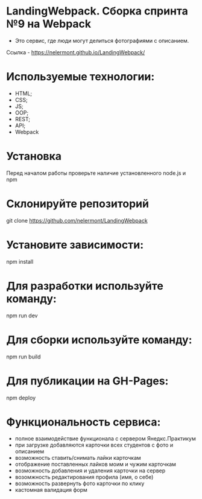  # LandingWebpack. Сборка спринта №9 на Webpack
- Это сервис, где люди могут делиться фотографиями с описанием.

Ссылка - https://nelermont.github.io/LandingWebpack/

# Используемые технологии:
 - HTML;
 - CSS;
 - JS; 
 - OOP;
 - REST;
 - API;
 - Webpack

# Установка
Перед началом работы проверьте наличие установленного node.js и npm

# Склонируйте репозиторий
git clone https://github.com/nelermont/LandingWebpack

# Установите зависимости:
npm install

# Для разработки используйте команду:
npm run dev

# Для сборки используйте команду:
npm run build

# Для публикации на GH-Pages:
npm deploy

# Функциональность сервиса:
- полное взаимодействие функционала с сервером Янедкс.Практикум
- при загрузке добавляются карточки всех студентов с фото и описанием
- возможность ставить/снимать лайки карточкам
- отображение поставленных лайков моим и чужим карточкам
- возможность добавления и удаления карточки на сервер
- возомжность редактирования профила (имя, о себе)
- возможность развернуть фото карточки по клику
- кастомная валидация форм

